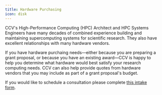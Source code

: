```yaml
---
title: Hardware Purchasing 
icon: disk 
---
```


CCV's High-Performance Computing (HPC) Architect and HPC Systems Engineers have many decades of combined experience building and maintaining supercomputing systems for scientific research. They also have excellent relationships with many hardware vendors. 

If you have hardware purchaing needs—either because you are preparing a grant proposal, or because you have an existing award—CCV is happy to help you determine what hardware would best satisfy your research computing needs. CCV can also help provide quotes from hardware vendors that you may include as part of a grant proposal's budget. 

If you would like to schedule a consultation please complete [this intake form](https://app.smartsheet.com/b/form/033e8cdbfbb54ab9bbacaa28933969b6). 
